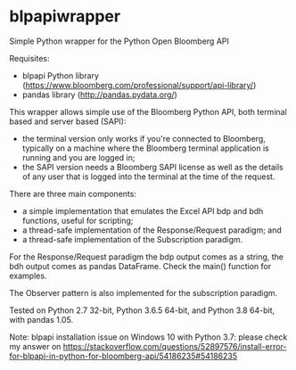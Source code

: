 blpapiwrapper
=============

Simple Python wrapper for the Python Open Bloomberg API

Requisites:
* blpapi Python library (https://www.bloomberg.com/professional/support/api-library/)
* pandas library (http://pandas.pydata.org/)

This wrapper allows simple use of the Bloomberg Python API, both terminal based and server based (SAPI):
* the terminal version only works if you're connected to Bloomberg, typically on a machine where the Bloomberg terminal application is running and you are logged in;
* the SAPI version needs a Bloomberg SAPI license as well as the details of any user that is logged into the terminal at the time of the request.

There are three main components:
* a simple implementation that emulates the Excel API bdp and bdh functions, useful for scripting;
* a thread-safe implementation of the Response/Request paradigm; and
* a thread-safe implementation of the Subscription paradigm.

For the Response/Request paradigm the bdp output comes as a string, the bdh output comes as pandas DataFrame. Check the main() function for examples.

The Observer pattern is also implemented for the subscription paradigm.

Tested on Python 2.7 32-bit, Python 3.6.5 64-bit, and Python 3.8 64-bit, with pandas 1.05.

Note: blpapi installation issue on Windows 10 with Python 3.7: please check my answer on https://stackoverflow.com/questions/52897576/install-error-for-blpapi-in-python-for-bloomberg-api/54186235#54186235
